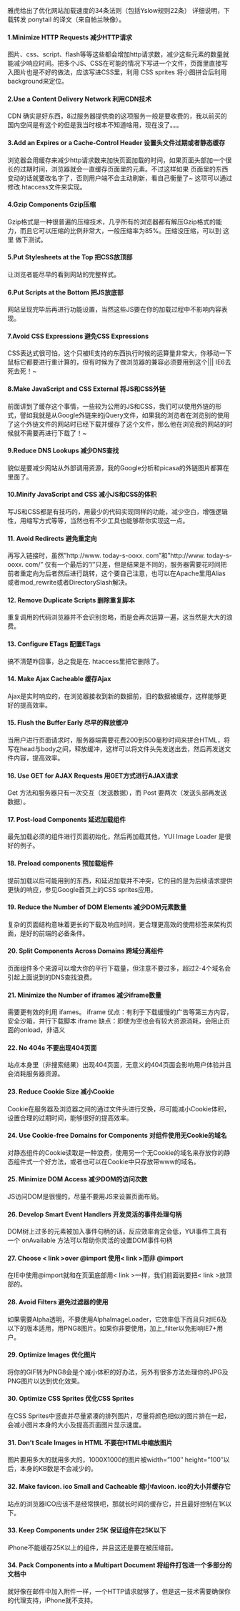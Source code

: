 雅虎给出了优化网站加载速度的34条法则（包括Yslow规则22条） 详细说明，下载转发 ponytail 的译文（来自帕兰映像）。

#### 1.Minimize HTTP Requests 减少HTTP请求

图片、css、script、flash等等这些都会增加http请求数，减少这些元素的数量就能减少响应时间。把多个JS、CSS在可能的情况下写进一个文件，页面里直接写入图片也是不好的做法，应该写进CSS里，利用 CSS sprites 将小图拼合后利用background来定位。

#### 2.Use a Content Delivery Network 利用CDN技术

CDN 确实是好东西，8过服务器提供商的这项服务一般是要收费的，我以前买的国内空间是有这个的但是我当时根本不知道啥用，现在没了。。。

#### 3.Add an Expires or a Cache-Control Header 设置头文件过期或者静态缓存

浏览器会用缓存来减少http请求数来加快页面加载的时间，如果页面头部加一个很长的过期时间，浏览器就会一直缓存页面里的元素。不过这样如果 页面里的东西变动的话就要改名字了，否则用户端不会主动刷新，看自己衡量了~ 这项可以通过修改.htaccess文件来实现。

#### 4.Gzip Components Gzip压缩

Gzip格式是一种很普遍的压缩技术，几乎所有的浏览器都有解压Gzip格式的能力，而且它可以压缩的比例非常大，一般压缩率为85%。压缩没压缩，可以到 这里 做下测试。

#### 5.Put Stylesheets at the Top 把CSS放顶部

让浏览者能尽早的看到网站的完整样式。

#### 6.Put Scripts at the Bottom 把JS放底部

网站呈现完毕后再进行功能设置，当然这些JS要在你的加载过程中不影响内容表现。

#### 7.Avoid CSS Expressions 避免CSS Expressions

CSS表达式很可怕，这个只被IE支持的东西执行时候的运算量非常大，你移动一下鼠标它都要进行重计算的，但有时候为了做浏览器的兼容必须要用到这个||| IE6去死去死！~

#### 8.Make JavaScript and CSS External 将JS和CSS外链

前面讲到了缓存这个事情，一些较为公用的JS和CSS，我们可以使用外链的形式，譬如我就是从Google外链来的jQuery文件，如果我的浏览者在浏览别的使用了这个外链文件的网站时已经下载并缓存了这个文件，那么他在浏览我的网站的时候就不需要再进行下载了！~

#### 9.Reduce DNS Lookups 减少DNS查找

貌似是要减少网站从外部调用资源，我的Google分析和picasa的外链图片都算在里面了。

#### 10.Minify JavaScript and CSS 减小JS和CSS的体积

写JS和CSS都是有技巧的，用最少的代码实现同样的功能，减少空白，增强逻辑性，用缩写方式等等，当然也有不少工具也能够帮你实现这一点。

#### 11. Avoid Redirects 避免重定向

再写入链接时，虽然”http://www. today-s-ooxx. com”和”http://www. today-s-ooxx. com/” 仅有一个最后的”/”只差，但是结果是不同的，服务器需要花时间把前者重定向为后者然后进行跳转，这个要自己注意，也可以在Apache里用Alias 或者mod_rewrite或者DirectorySlash解决。

#### 12. Remove Duplicate Scripts 删除重复脚本

重复调用的代码浏览器并不会识别忽略，而是会再次运算一遍，这当然是大大的浪费。

#### 13. Configure ETags 配置ETags

搞不清楚咋回事，总之我是在. htaccess里把它删除了。

#### 14. Make Ajax Cacheable 缓存Ajax

Ajax是实时响应的，在浏览器接收到新的数据前，旧的数据被缓存，这样能够更好的提高效率。

#### 15. Flush the Buffer Early 尽早的释放缓冲

当用户进行页面请求时，服务器端需要花费200到500毫秒时间来拼合HTML，将写在head与body之间，释放缓冲，这样可以将文件头先发送出去，然后再发送文件内容，提高效率。

#### 16. Use GET for AJAX Requests 用GET方式进行AJAX请求

Get 方法和服务器只有一次交互（发送数据），而 Post 要两次（发送头部再发送数据）。

#### 17. Post-load Components 延迟加载组件

最先加载必须的组件进行页面初始化，然后再加载其他，YUI Image Loader 是很好的例子。

#### 18. Preload components 预加载组件

提前加载以后可能用到的东西，和延迟加载并不冲突，它的目的是为后续请求提供更快的响应，参见Google首页上的CSS sprites应用。

#### 19. Reduce the Number of DOM Elements 减少DOM元素数量

复杂的页面结构意味着更长的下载及响应时间，更合理更高效的使用标签来架构页面，是好的前端的必备条件。

#### 20. Split Components Across Domains 跨域分离组件

页面组件多个来源可以增大你的平行下载量，但注意不要过多，超过2-4个域名会引起上面说到的DNS查找浪费。

#### 21. Minimize the Number of iframes 减少iframe数量

需要更有效的利用 ifames。
iframe 优点：有利于下载缓慢的广告等第三方内容，安全沙箱，并行下载脚本
iframe 缺点：即使为空也会有较大资源消耗，会阻止页面的onload，非语义

#### 22. No 404s 不要出现404页面

站点本身里（非搜索结果）出现404页面，无意义的404页面会影响用户体验并且会消耗服务器资源。

#### 23. Reduce Cookie Size 减小Cookie

Cookie在服务器及浏览器之间的通过文件头进行交换，尽可能减小Cookie体积，设置合理的过期时间，能够很好的提高效率。

#### 24. Use Cookie-free Domains for Components 对组件使用无Cookie的域名

对静态组件的Cookie读取是一种浪费，使用另一个无Cookie的域名来存放你的静态组件式一个好方法，或者也可以在Cookie中只存放带www的域名。

#### 25. Minimize DOM Access 减少DOM的访问次数

JS访问DOM是很慢的，尽量不要用JS来设置页面布局。

#### 26. Develop Smart Event Handlers 开发灵活的事件处理句柄

DOM树上过多的元素被加入事件句柄的话，反应效率肯定会低，YUI事件工具有一个 onAvailable 方法可以帮助你灵活的设置DOM事件句柄

#### 27. Choose < link >over @import 使用< link >而非 @import

在IE中使用@import就和在页面底部用< link >一样，我们前面说要把< link >放顶部的。

#### 28. Avoid Filters 避免过滤器的使用

如果需要Alpha透明，不要使用AlphaImageLoader，它效率低下而且只对IE6及以下的版本适用，用PNG8图片。如果你非要使用，加上_filter以免影响IE7+用户。

#### 29. Optimize Images 优化图片

将你的GIF转为PNG8会是个减小体积的好办法，另外有很多方法处理你的JPG及PNG图片以达到优化效果。

#### 30. Optimize CSS Sprites 优化CSS Sprites

在CSS Sprites中竖直并尽量紧凑的排列图片，尽量将颜色相似的图片排在一起，会减小图片本身的大小及提高页面图片显示速度。

#### 31. Don’t Scale Images in HTML 不要在HTML中缩放图片

图片要用多大的就用多大的，1000X1000的图片被width=”100″ height=”100″以后，本身的KB数是不会减少的。

#### 32. Make favicon. ico Small and Cacheable 缩小favicon. ico的大小并缓存它

站点的浏览器ICO应该不是经常换吧，那就长时间的缓存它，并且最好控制在1K以下。

#### 33. Keep Components under 25K 保证组件在25K以下

iPhone不能缓存25K以上的组件，并且这还是要在被压缩前。

#### 34. Pack Components into a Multipart Document 将组件打包进一个多部分的文档中

就好像在邮件中加入附件一样，一个HTTP请求就够了，但是这一技术需要确保你的代理支持，iPhone就不支持。
